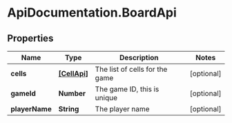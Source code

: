 # ApiDocumentation.BoardApi

## Properties
Name | Type | Description | Notes
------------ | ------------- | ------------- | -------------
**cells** | [**[CellApi]**](CellApi.md) | The list of cells for the game | [optional] 
**gameId** | **Number** | The game ID, this is unique | [optional] 
**playerName** | **String** | The player name | [optional] 


